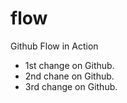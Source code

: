 # flow
Github Flow in Action
- 1st change on Github.
- 2nd chane on Github.
- 3rd change on Github.

